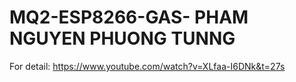 # MQ2-ESP8266-GAS- PHAM NGUYEN PHUONG TUNNG
For detail: https://www.youtube.com/watch?v=XLfaa-I6DNk&t=27s
